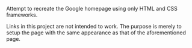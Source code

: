 Attempt to recreate the Google homepage using only HTML and CSS frameworks.

Links in this project are not intended to work. The purpose is merely to setup the page with the same appearance as that of the aforementioned page.

